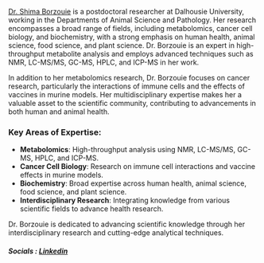 [Dr. Shima Borzouie](https://www.linkedin.com/in/shima-borzouie-b2851650/) is a postdoctoral researcher at Dalhousie University, working in the Departments of Animal Science and Pathology. Her research encompasses a broad range of fields, including metabolomics, cancer cell biology, and biochemistry, with a strong emphasis on human health, animal science, food science, and plant science. Dr. Borzouie is an expert in high-throughput metabolite analysis and employs advanced techniques such as NMR, LC-MS/MS, GC-MS, HPLC, and ICP-MS in her work.

In addition to her metabolomics research, Dr. Borzouie focuses on cancer research, particularly the interactions of immune cells and the effects of vaccines in murine models. Her multidisciplinary expertise makes her a valuable asset to the scientific community, contributing to advancements in both human and animal health.

### Key Areas of Expertise:
- **Metabolomics**: High-throughput analysis using NMR, LC-MS/MS, GC-MS, HPLC, and ICP-MS.
- **Cancer Cell Biology**: Research on immune cell interactions and vaccine effects in murine models.
- **Biochemistry**: Broad expertise across human health, animal science, food science, and plant science.
- **Interdisciplinary Research**: Integrating knowledge from various scientific fields to advance health research.

Dr. Borzouie is dedicated to advancing scientific knowledge through her interdisciplinary research and cutting-edge analytical techniques.

##### Socials  : [Linkedin](https://www.linkedin.com/in/shima-borzouie-b2851650/)